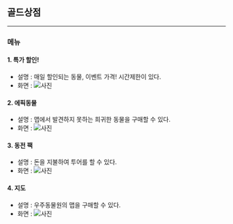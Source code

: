 ## 골드상점
***
### 메뉴
#### 1. 특가 할인!
+ 설명 : 매일 할인되는 동물, 이벤트 가격! 시간제한이 있다.
+ 화면 : ![사진](./특가할인.jpg)

#### 2. 에픽동물
+ 설명 : 맵에서 발견하지 못하는 희귀한 동물을 구매할 수 있다.
+ 화면 : ![사진](./에픽동물.jpg)

#### 3. 동전 팩
+ 설명 : 돈을 지불하여 투어를 할 수 있다.
+ 화면 : ![사진](./동전팩.jpg)

#### 4. 지도
+ 설명 : 우주동물원의 맵을 구매할 수 있다.
+ 화면 : ![사진](./지도.jpg)
